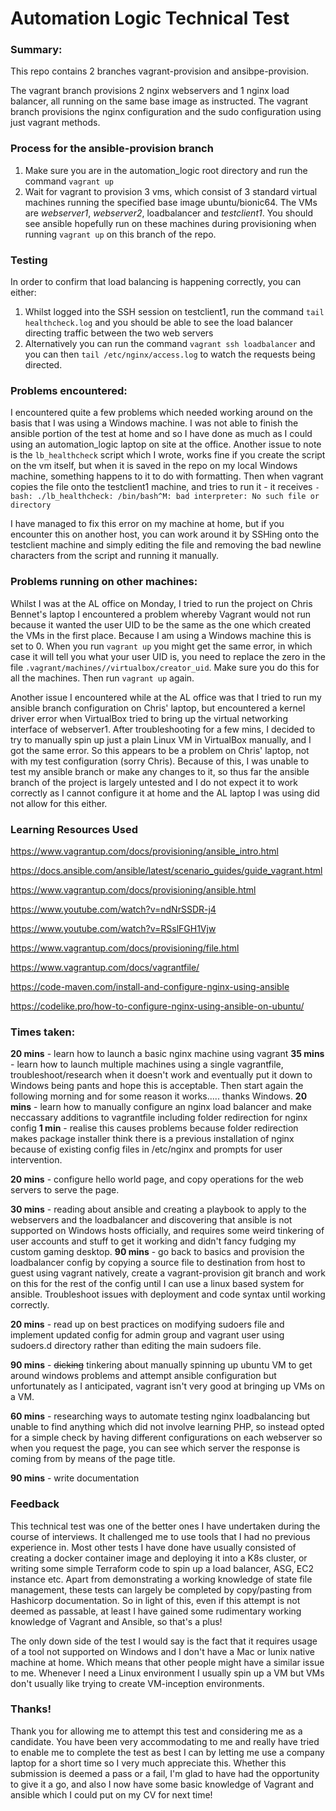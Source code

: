 # Automation Logic Technical Test

### 

### Summary:

This repo contains 2 branches vagrant-provision and ansibpe-provision.

The vagrant branch provisions 2 nginx webservers and 1 nginx load  balancer, all running on the same base image as instructed. The vagrant  branch provisions the nginx configuration and the sudo configuration  using just vagrant methods.

### 

### Process for the ansible-provision branch

1. Make sure you are in the automation_logic root directory and run the command `vagrant up`
2. Wait for vagrant to provision 3 vms, which consist of 3 standard  virtual machines running the specified base image ubuntu/bionic64. The  VMs are *webserver1*, *webserver2*, loadbalancer and *testclient1*. You should see ansible hopefully run on these machines during provisioning when running `vagrant up` on this branch of the repo.

### 

### Testing

In order to confirm that load balancing is happening correctly, you can either:

1. Whilst logged into the SSH session on testclient1, run the command `tail healthcheck.log` and you should be able to see the load balancer directing traffic between the two web servers
2. Alternatively you can run the command `vagrant ssh loadbalancer` and you can then `tail /etc/nginx/access.log` to watch the requests being directed.

### 

### Problems encountered:

I encountered quite a few problems which needed working around on the basis that I was using a Windows machine. I was not able to finish the  ansible portion of the test at home and so I have done as much as I  could using an automation_logic laptop on site at the office. Another  issue to note is the `lb_healthcheck` script which I wrote,  works fine if you create the script on the vm itself, but when it is  saved in the repo on my local Windows machine, something happens to it  to do with formatting. Then when vagrant copies the file onto the  testclient1 machine, and tries to run it - it receives `-bash: ./lb_healthcheck: /bin/bash^M: bad interpreter: No such file or directory`

I have managed to fix this error on my machine at home, but if you encounter this on another host, you can work around it by SSHing onto the testclient machine and simply editing the file and removing the bad newline characters from the script and running it manually.
### 

### Problems running on other machines:

Whilst I was at the AL office on Monday, I tried to run the project  on Chris Bennet's laptop I encountered a problem whereby Vagrant would  not run because it wanted the user UID to be the same as the one which  created the VMs in the first place. Because I am using a Windows machine this is set to 0. When you run `vagrant up` you might get the same error, in which case it will tell you what your user UID is, you need to replace the zero in the file `.vagrant/machines//virtualbox/creator_uid`. Make sure you do this for all the machines. Then run `vagrant up` again.

Another issue I encountered while at the AL office was that I tried  to run my ansible branch configuration on Chris' laptop, but encountered a kernel driver error when VirtualBox tried to bring up the virtual  networking interface of webserver1. After troubleshooting for a few  mins, I decided to try to manually spin up just a plain Linux VM in  VirtualBox manually, and I got the same error. So this appears to be a  problem on Chris' laptop, not with my test configuration (sorry Chris).  Because of this, I was unable to test my ansible branch or make any  changes to it, so thus far the ansible branch of the project is largely  untested and I do not expect it to work correctly as I cannot configure  it at home and the AL laptop I was using did not allow for this either.

### 

### Learning Resources Used

https://www.vagrantup.com/docs/provisioning/ansible_intro.html

https://docs.ansible.com/ansible/latest/scenario_guides/guide_vagrant.html

https://www.vagrantup.com/docs/provisioning/ansible.html

https://www.youtube.com/watch?v=ndNrSSDR-j4

https://www.youtube.com/watch?v=RSslFGH1Vjw

https://www.vagrantup.com/docs/provisioning/file.html

https://www.vagrantup.com/docs/vagrantfile/

https://code-maven.com/install-and-configure-nginx-using-ansible

https://codelike.pro/how-to-configure-nginx-using-ansible-on-ubuntu/

### 

### Times taken:

**20 mins** - learn how to launch a basic nginx machine using vagrant **35 mins** - learn how to launch multiple machines using a single vagrantfile, troubleshoot/research when it doesn't work and  eventually put it down to Windows being pants and hope this is  acceptable. Then start again the following morning and for some reason  it works..... thanks Windows. **20 mins** - learn how to manually configure an nginx load balancer and make neccassary additions to vagrantfile including folder  redirection for nginx config **1 min** - realise this causes problems because folder  redirection makes package installer think there is a previous  installation of nginx because of existing config files in /etc/nginx and prompts for user intervention.

**20 mins** - configure hello world page, and copy operations for the web servers to serve the page.

**30 mins** - reading about ansible and creating a  playbook to apply to the webservers and the loadbalancer and discovering that ansible is not supported on Windows hosts officially, and requires some weird tinkering of user accounts and stuff to get it working and  didn't fancy fudging my custom gaming desktop. **90 mins** - go back to basics and provision the  loadbalancer config by copying a source file to destination from host to guest using vagrant natively, create a vagrant-provision git branch and work on this for the rest of the config until I can use a linux based  system for ansible. Troubleshoot issues with deployment and code syntax  until working correctly.

**20 mins** - read up on best practices on modifying  sudoers file and implement updated config for admin group and vagrant  user using sudoers.d directory rather than editing the main sudoers  file.

**90 mins** - ~~dicking~~ tinkering about  manually spinning up ubuntu VM to get around windows problems and  attempt ansible configuration but unfortunately as I anticipated,  vagrant isn't very good at bringing up VMs on a VM.

**60 mins** - researching ways to automate testing nginx loadbalancing but unable to find anything which did not involve  learning PHP, so instead opted for a simple check by having different  configurations on each webserver so when you request the page, you can  see which server the response is coming from by means of the page title.

**90 mins** - write documentation

### 

### Feedback

This technical test was one of the better ones I have undertaken  during the course of interviews. It challenged me to use tools that I  had no previous experience in. Most other tests I have done have usually consisted of creating a docker container image and deploying it into a  K8s cluster, or writing some simple Terraform code to spin up a load  balancer, ASG, EC2 instance etc. Apart from demonstrating a working  knowledge of state file management, these tests can largely be completed by copy/pasting from Hashicorp documentation. So in light of this, even if this attempt is not deemed as passable, at least I have gained some  rudimentary working knowledge of Vagrant and Ansible, so that's a plus!

The only down side of the test I would say is the fact that it  requires usage of a tool not supported on Windows and I don't have a Mac or lunix native machine at home. Which means that other people might  have a similar issue to me. Whenever I need a Linux environment I  usually spin up a VM but VMs don't usually like trying to create  VM-inception environments.

### 

### Thanks!

Thank you for allowing me to attempt this test and considering me as a candidate. You have been very accommodating to me and really have tried to enable me to complete the test as best I can by letting me use a  company laptop for a short time so I very much appreciate this. Whether  this submission is deemed a pass or a fail, I'm glad to have had the  opportunity to give it a go, and also I now have some basic knowledge of Vagrant and ansible which I could put on my CV for next time!
